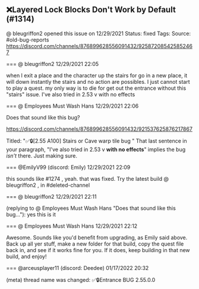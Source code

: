 ## ❌Layered Lock Blocks Don't Work by Default (#1314)
@ bleugriffon2 opened this issue on 12/29/2021
Status: fixed
Tags: 
Source: #old-bug-reports https://discord.com/channels/876899628556091432/925872085425852467


=== @ bleugriffon2 12/29/2021 22:05

when I exit a place and the character up the stairs for go in a new place, it will down instantly the stairs and no action are possibles. I just cannot start to play a quest. my only way is to die for get out the entrance without this "stairs" issue. I've also tried in 2.53 v with no effects

=== @ Employees Must Wash Hans 12/29/2021 22:06

Does that sound like this bug?

https://discord.com/channels/876899628556091432/921537625876217867

Titled:  "✅🔒[2.55 A100] Stairs or Cave warp tile bug "
That last sentence in your paragraph,  "I've also tried in 2.53 v __with no effects__" implies the bug _isn't_ there.  Just making sure.

=== @EmilyV99 (discord: Emily) 12/29/2021 22:09

this sounds like #1274 , yeah. that was fixed.
Try the latest build @ bleugriffon2 , in #deleted-channel

=== @ bleugriffon2 12/29/2021 22:11

(replying to @ Employees Must Wash Hans "Does that sound like this bug…"): yes this is it

=== @ Employees Must Wash Hans 12/29/2021 22:12

Awesome.  Sounds like you'd benefit from upgrading, as Emily said above.
Back up all yer stuff, make a new folder for that build, copy the quest file back in, and see if it works fine for you.  If it does, keep building in that new build, and enjoy!

=== @arceusplayer11 (discord: Deedee) 01/17/2022 20:32

(meta) thread name was changed: ✅🔒Entrance BUG 2.55.0.0

